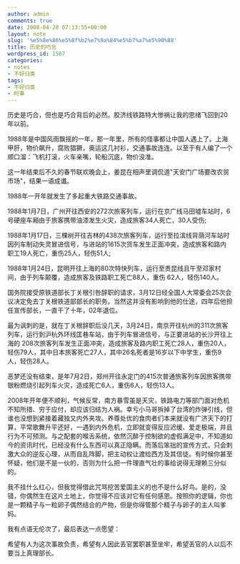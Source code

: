 ```yaml
---
author: admin
comments: true
date: 2008-04-28 07:13:55+00:00
layout: note
slug: '%e5%8e%86%e5%8f%b2%e7%9a%84%e5%b7%a7%e5%90%88'
title: 历史的巧合
wordpress_id: 1507
categories:
- notes
- 不好归类
tags:
- 不好归类
- 时事
---
```


历史是巧合，但也是巧合背后的必然。胶济线铁路特大惨祸让我的思绪飞回到20年以前。

1988年是中国风雨飘摇的一年，那一年里，所有的怪事都让中国人遇上了。上海甲肝，物价飙升，腐败猖獗，奥运这几衬衫，交通事故连连。以至于有人编了一个顺口溜：飞机打滚，火车亲嘴，轮船沉底，物价没准。

这一年结束后不久的春节联欢晚会上，姜昆在相声里调侃道"天安门广场要改农贸市场"，结果一语成谶。

1988年一开年就发生了多起重大铁路交通事故。

1988年1月7日，广州开往西安的272次旅客列车，运行在京广线马田墟车站时，6号硬座车厢由于旅客携带油漆发生火灾，造成旅客34人死亡，30人受伤;

1988年1月17日，三棵树开往吉林的438次旅客列车，运行至拉滨线背荫河车站时因列车制动失灵冒进信号，与进站的1615次货车发生正面冲突，造成旅客和路内职工19人死亡，重伤25人，轻伤51人;

1988年1月24日，昆明开往上海的80次特快列车，运行至贵昆线且午至邓家村间，由于列车颠覆，造成旅客及铁路职工死亡88人，重伤 62人，轻伤140人。

国务院接受原铁道部长丁关根引咎辞职的请求，3月12日经全国人大常委会25次会议决定免去丁关根铁道部部长的职务。当然这并没有影响到他的仕途，四年后他担任宣传部长，一直干了十年，02年退位。

最为讽刺的是，就在丁关根辞职后没几天，3月24日，南京开往杭州的311次旅客列车，运行到沪杭外环线匡巷车站，由于列车冒进信号，与正要进站的长沙开往上海的 208次旅客列车发生正面冲突，造成旅客及路内职工死亡28人，重伤20人，轻伤79人，其中日本旅客死亡27人，其中26名死者是16岁以下中学生，重伤9人，轻伤28人。

恶梦还没有结束，是年7月2日，郑州开往永定门的415次普通旅客列车因旅客携带银粉燃烧引起列车火灾，造成死亡6人，重伤6人，轻伤13人。

2008年开年便不顺利，气候反常，南方暴雪虽是天灾，铁路电力等部门面对危机不知所措、穷于应付，却应该归结为人祸。幸亏小马哥拆掉了台湾的炸弹引线，但谁也没想到紧接着藏独又内外夹攻。养尊处优的食肉者们本来就没有广济天下的打算，平常歌舞升平还好，一遇到内外危机，立即就变得反应迟缓、爱走极端，并且行为不可预测。与之配套的喉舌系统，依然沉醉于控制欲的虚假满足中，不知道如今的资讯时代，已经没有什么东西可以真正隐瞒。而落后笨拙的宣传方式，只会刺激大众的逆反心理，从而自乱阵脚，把主动权让渡给西方及其信徒。有时候你甚至怀疑，他们是不是一伙的，否则为什么把一件理直气壮的事给说得无理赖三分似的。

我不挂什么红心，但我觉得借此咒骂挖苦爱国主义的也不是什么好鸟。是的，没错，你偶然生在这片土地上，你觉得不应该对它有任何感恩。按照你的逻辑，你也是一颗精子与一粒卵子偶然结合的产物，但是你得管那个精子与卵子的主人叫爹妈。

我有点语无伦次了，最后表达一点愿望：

希望有人为这次事故负责，希望有人因此丢官罢职甚至坐牢，希望丢官的人以后不要当上真理部长。
